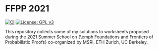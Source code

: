 # FFPP 2021

[![CI](https://github.com/lrusso96/FFPP-2021/workflows/CI/badge.svg)](https://github.com/lrusso96/FFPP-2021/actions?query=workflow%3ACI)
[![License: GPL v3](https://img.shields.io/badge/License-GPL%20v3-blue.svg)](https://www.gnu.org/licenses/gpl-3.0)

This repository collects some of my solutions to worksheets proposed during the 2021 Summer School on {\emph Foundations and Frontiers of Probabilistic Proofs} co-organized by MSRI, ETH Zurich, UC Berkeley.
